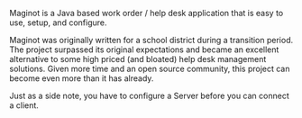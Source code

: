Maginot is a Java based work order / help desk application that is easy to use, setup, and configure.

Maginot was originally written for a school district during a transition period. The project surpassed its original expectations and became an excellent alternative to some high priced (and bloated) help desk management solutions. Given more time and an open source community, this project can become even more than it has already.

Just as a side note, you have to configure a Server before you can connect a client.